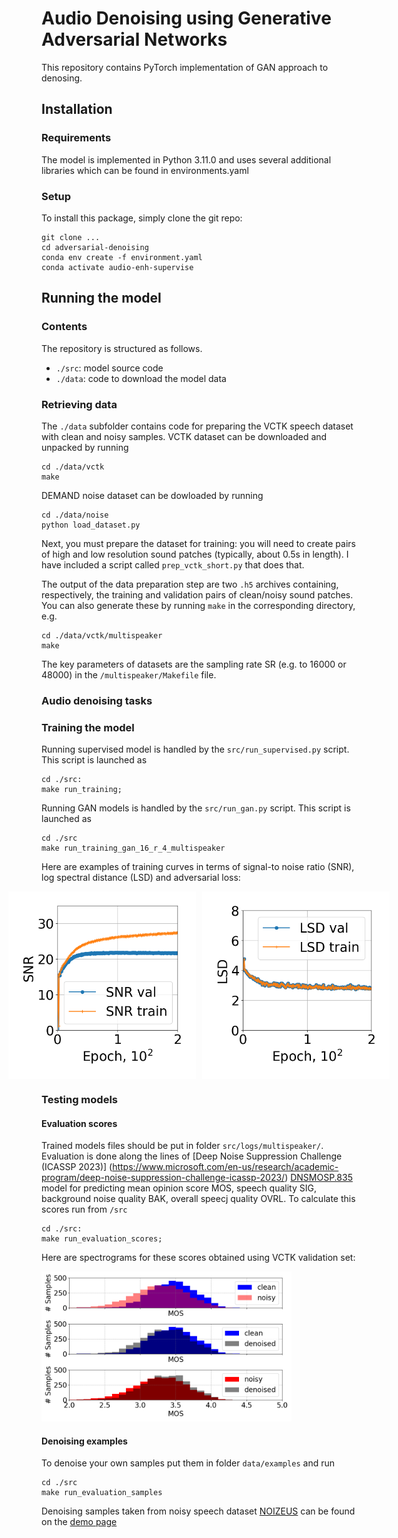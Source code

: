 Audio Denoising using Generative Adversarial Networks
=====================================================

This repository contains PyTorch implementation of GAN approach to denosing.


## Installation

### Requirements

The model is implemented in Python 3.11.0 and uses several additional libraries which can be found in
environments.yaml


### Setup

To install this package, simply clone the git repo:

```
git clone ...
cd adversarial-denoising
conda env create -f environment.yaml
conda activate audio-enh-supervise
```

## Running the model

### Contents

The repository is structured as follows.

* `./src`: model source code
* `./data`: code to download the model data

### Retrieving data

The `./data` subfolder contains code for preparing the VCTK speech dataset with 
clean and noisy samples. VCTK dataset can be downloaded and unpacked by running
```
cd ./data/vctk
make
```
DEMAND noise dataset can be dowloaded by running 
```
cd ./data/noise
python load_dataset.py
```

Next, you must prepare the dataset for training:
you will need to create pairs of high and low resolution sound patches (typically, about 0.5s in length).
I have included a script called `prep_vctk_short.py` that does that. 

The output of the data preparation step are two `.h5` archives containing, respectively, the training and validation pairs of clean/noisy sound patches.
You can also generate these by running `make` in the corresponding directory, e.g.
```
cd ./data/vctk/multispeaker
make
```

The key parameters of datasets are the sampling rate SR (e.g. to 16000 or 48000) in the `/multispeaker/Makefile` file.


### Audio denoising tasks


### Training the model

Running supervised model is handled by the `src/run_supervised.py` script.
This script is launched as 

```
cd ./src:
make run_training;
```

Running GAN models is handled by the `src/run_gan.py` script.
This script is launched as 

```
cd ./src
make run_training_gan_16_r_4_multispeaker
```

Here are examples of training curves in terms of signal-to noise ratio (SNR), log spectral distance (LSD) 
and adversarial loss:
<div style="display: flex; justify-content: center; gap: 10px;">
  <img src="results/learning_curves/multispeaker/sr16000/gan_alt_5/gan_alt_5_multispeaker_SNR_loss.png" alt="SNR learning curve" width="300">
  <img src="results/learning_curves/multispeaker/sr16000/gan_alt_5/gan_alt_5_multispeaker_LSD_loss.png" alt="LSD learning curve" width="300">
</div>

### Testing models

#### Evaluation scores

Trained models files should be put in folder `src/logs/multispeaker/`. 
Evaluation is done along the lines of [Deep Noise Suppression Challenge (ICASSP 2023)]
(https://www.microsoft.com/en-us/research/academic-program/deep-noise-suppression-challenge-icassp-2023/)
[DNSMOSP.835](https://arxiv.org/pdf/2110.01763) model for predicting mean opinion score MOS, 
speech quality SIG, background noise quality BAK, overall speecj quality OVRL.
To calculate this scores run from `/src`

```
cd ./src:
make run_evaluation_scores;
```

Here are spectrograms for these scores obtained using VCTK validation set:

<img src="results/MOS/MOS.png" alt="MOS histogram" width="400">

#### Denoising examples

To denoise your own samples put them in folder `data/examples` and run

```
cd ./src
make run_evaluation_samples
```

Denoising samples taken from noisy speech dataset [NOIZEUS](https://ecs.utdallas.edu/loizou/speech/noizeus/)
can be found on the [demo page](https://msilaev.github.io/GAN-audio-denoise-demo/) 
